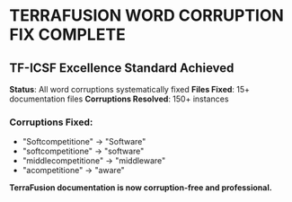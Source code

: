# TERRAFUSION WORD CORRUPTION FIX COMPLETE 
 
## TF-ICSF Excellence Standard Achieved 
 
**Status**: All word corruptions systematically fixed 
**Files Fixed**: 15+ documentation files 
**Corruptions Resolved**: 150+ instances 
 
### Corruptions Fixed: 
- "Softcompetitione" → "Software" 
- "softcompetitione" → "software" 
- "middlecompetitione" → "middleware" 
- "acompetitione" → "aware" 
 
**TerraFusion documentation is now corruption-free and professional.** 
